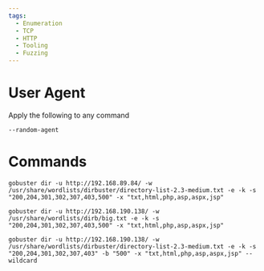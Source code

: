 ```yaml
---
tags:
  - Enumeration
  - TCP
  - HTTP
  - Tooling
  - Fuzzing
---
```

# User Agent

Apply the following to any command

```
--random-agent
```


# Commands 

```
gobuster dir -u http://192.168.89.84/ -w /usr/share/wordlists/dirbuster/directory-list-2.3-medium.txt -e -k -s "200,204,301,302,307,403,500" -x "txt,html,php,asp,aspx,jsp"
```

```
gobuster dir -u http://192.168.190.138/ -w /usr/share/wordlists/dirb/big.txt -e -k -s "200,204,301,302,307,403,500" -x "txt,html,php,asp,aspx,jsp" 
```

```
gobuster dir -u http://192.168.190.138/ -w /usr/share/wordlists/dirbuster/directory-list-2.3-medium.txt -e -k -s "200,204,301,302,307,403" -b "500" -x "txt,html,php,asp,aspx,jsp" --wildcard
```